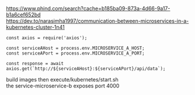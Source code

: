 https://www.phind.com/search?cache=b185ba09-873a-4d66-9a17-b1a6cef652bd  
https://dev.to/narasimha1997/communication-between-microservices-in-a-kubernetes-cluster-1n41

```
const axios = require('axios');

const serviceAHost = process.env.MICROSERVICE_A_HOST;
const serviceAPort = process.env.MICROSERVICE_A_PORT;

const response = await axios.get(`http://${serviceAHost}:${serviceAPort}/api/data`);

```

build images then execute/kubernetes/start.sh  
the service-microservice-b exposes port 4000